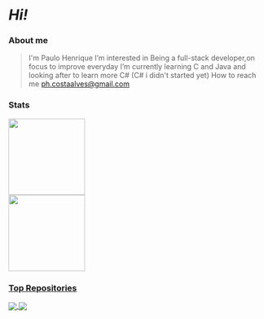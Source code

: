 # *Hi!*

### About me
> I'm Paulo Henrique
I’m interested in Being a full-stack developer,on focus to improve everyday
I’m currently learning C and Java and looking after to learn more C# (C# i didn't started yet)
How to reach me ph.costaalves@gmail.com

### Stats
<div>
  <a href="https://github.com/Ph-Alves">
  <img height="150em" src="https://github-readme-stats.vercel.app/api?username=Ph-Alves&theme=shadow_blue&show_icons=true"/>
  <br>
  <img height="150em" src="https://github-readme-stats.vercel.app/api/top-langs/?username=Ph-Alves&layout=compact&langs_count=8&theme=shadow_blue"/>   
</div>

### Top Repositories
<a href="https://github.com/Ph-Alves/Exercicios_Java">
  <img align="center" src="https://github-readme-stats.vercel.app/api/pin/?username=Ph-Alves&repo=Exercicios_Java&theme=shadow_blue" />
</a>

<a href="https://github.com/Ph-Alves/Projetos-Html-css">
 <img align="center" src="https://github-readme-stats.vercel.app/api/pin/?username=Ph-Alves&repo=Projetos-Html-css&theme=shadow_blue" />
</a>

